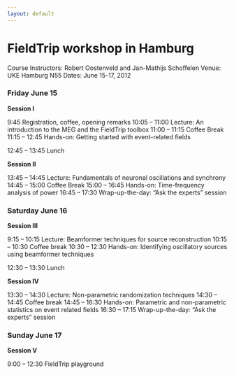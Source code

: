 ```yaml
---
layout: default
---
```


# FieldTrip workshop in Hamburg

Course Instructors:		Robert Oostenveld and Jan-Mathijs Schoffelen
Venue:				        UKE Hamburg N55
Dates:				        June 15-17, 2012

### Friday June 15

**Session I**

9:45			      Registration, coffee, opening remarks
10:05 – 11:00		Lecture: An introduction to the MEG and the FieldTrip toolbox
11:00 – 11:15		Coffee Break
11:15 – 12:45		Hands-on: Getting started with event-related fields

12:45 – 13:45		Lunch

**Session II**

13:45 – 14:45		Lecture: Fundamentals of neuronal oscillations and  synchrony
14:45 – 15:00   Coffee Break
15:00 – 16:45		Hands-on: Time-frequency analysis of power
16:45 – 17:30		Wrap-up-the-day: “Ask the experts” session

### Saturday June 16

**Session III**

9:15 – 10:15		Lecture: Beamformer techniques for source reconstruction
10:15 – 10:30		Coffee break
10:30 – 12:30		Hands-on: Identifying oscillatory sources using beamformer techniques

12:30 – 13:30		Lunch

**Session IV**

13:30 – 14:30		Lecture: Non-parametric randomization techniques
14:30 – 14:45		Coffee break
14:45 – 16:30		Hands-on: Parametric and non-parametric statistics on event related fields
16:30 – 17:15		Wrap-up-the-day: “Ask the experts” session

### Sunday June 17

**Session V**

9:00 – 12:30		FieldTrip playground
